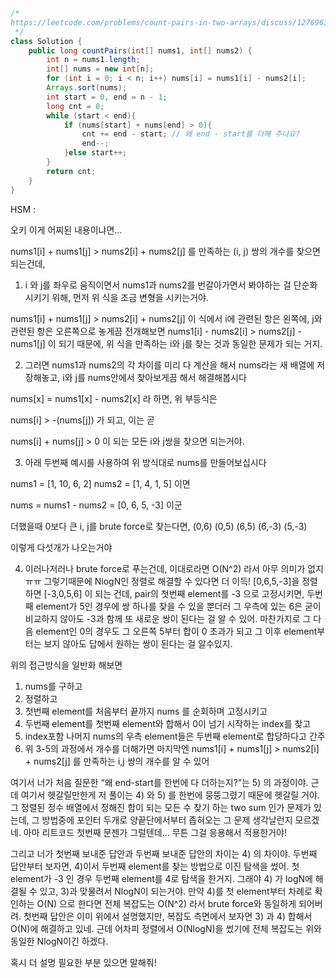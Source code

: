 ```Java
/*
https://leetcode.com/problems/count-pairs-in-two-arrays/discuss/1276963/Java-O(NlogN)-with-two-Pointers
 */
class Solution {
    public long countPairs(int[] nums1, int[] nums2) {
        int n = nums1.length;
        int[] nums = new int[n];
        for (int i = 0; i < n; i++) nums[i] = nums1[i] - nums2[i];
        Arrays.sort(nums);
        int start = 0, end = n - 1;
        long cnt = 0;
        while (start < end){
            if (nums[start] + nums[end] > 0){
                cnt += end - start; // 왜 end - start를 더해 주나요?
                end--;
            }else start++;
        }
        return cnt;
    }
}
```

HSM :

오키 이게 어찌된 내용이냐면…

nums1[i] + nums1[j] > nums2[i] + nums2[j]
를 만족하는 (i, j) 쌍의 개수를 찾으면 되는건데,

1. i 와 j를 좌우로 움직이면서 nums1과 nums2를 번갈아가면서 봐야하는 걸 단순화 시키기 위해, 먼저 위 식을 조금 변형을 시키는거야.

nums1[i] + nums1[j] > nums2[i] + nums2[j]
이 식에서 i에 관련된 항은 왼쪽에, j와 관련된 항은 오른쪽으로 놓게끔 전개해보면
nums1[i] - nums2[i] > nums2[j] - nums1[j]
이 되기 때문에, 위 식을 만족하는 i와 j를 찾는 것과 동일한 문제가 되는 거지.

2. 그러면 nums1과 nums2의 각 차이를 미리 다 계산을 해서 nums라는 새 배열에 저장해놓고, i와 j를 nums안에서 찾아보게끔 해서 해결해봅시다

nums[x] = nums1[x] - nums2[x]
라 하면, 위 부등식은

nums[i] > -(nums[j])
가 되고, 이는 곧

nums[i] + nums[j] > 0
이 되는 모든 i와 j쌍을 찾으면 되는거야.

3. 아래 두번째 예시를 사용하여 위 방식대로 nums를 만들어보십시다

nums1 = [1, 10, 6, 2]
nums2 = [1, 4, 1, 5]
이면

nums = nums1 - nums2 = [0, 6, 5, -3]
이군

더했을때 0보다 큰 i, j를 brute force로 찾는다면,
(0,6) (0,5) (6,5) (6,-3) (5,-3)

이렇게 다섯개가 나오는거야

4. 이러나저러나 brute force로 푸는건데, 이대로라면 O(N^2) 라서 아무 의미가 없지 ㅠㅠ 그렇기때문에 NlogN인 정렬로 해결할 수 있다면 더 이득!
[0,6,5,-3]을 정렬하면 [-3,0,5,6] 이 되는 건데, pair의 첫번째 element를 -3 으로 고정시키면, 두번째 element가 5인 경우에 쌍 하나를 찾을 수 있을 뿐더러 그 우측에 있는 6은 굳이 비교하지 않아도 -3과 함께 또 새로운 쌍이 된다는 걸 알 수 있어. 마찬가지로 그 다음 element인 0의 경우도 그 오른쪽 5부터 합이 0 초과가 되고 그 이후 element부터는 보지 않아도 답에서 원하는 쌍이 된다는 걸 알수있지.

위의 접근방식을 일반화 해보면
1) nums를 구하고
2) 정렬하고
3) 첫번째 element를 처음부터 끝까지 nums 를 순회하며 고정시키고
4) 두번째 element를 첫번째 element와 합해서 0이 넘기 시작하는 index를 찾고
5) index포함 나머지 nums의 우측 element들은 두번째 element로 합당하다고 간주
6) 위 3-5의 과정에서 개수를 더해가면 마지막엔
nums1[i] + nums1[j] > nums2[i] + nums2[j]
를 만족하는 i,j 쌍의 개수를 알 수 있어

여기서 너가 처음 질문한 “왜 end-start를 한번에 다 더하는지?”는 5) 의 과정이야. 근데 여기서 헷갈릴만한게 저 풀이는 4) 와 5) 를 한번에 뭉뚱그렸기 때문에 헷갈릴 거야. 그 정렬된 정수 배열에서 정해진 합이 되는 모든 수 찾기 하는 two sum 인가 문제가 있는데, 그 방법중에 포인터 두개로 양끝단에서부터 좁혀오는 그 문제 생각날런지 모르겠네. 아마 리트코드 첫번째 문젠가 그럴텐데… 무튼 그걸 응용해서 적용한거야!

그리고 너가 첫번째 보내준 답안과 두번째 보내준 답안의 차이는 4) 의 차이야.
두번째 답안부터 보자면, 4)이서 두번째 element를 찾는 방법으로 이진 탐색을 썼어. 첫 element가 -3 인 경우 두번째 element를 4로 탐색을 한거지. 그래야 4) 가 logN에 해결될 수 있고, 3)과 맞물려서 NlogN이 되는거야. 만약 4)를 첫 element부터 차례로 확인하는 O(N) 으로 한다면 전체 복잡도는 O(N^2) 라서 brute force와 동일하게 되어버려.
첫번째 답안은 이미 위에서 설명했지만, 복잡도 측면에서 보자면 3) 과 4) 합해서 O(N)에 해결하고 있네. 근데 어차피 정렬에서 O(NlogN)을 썼기에 전체 복잡도는 위와 동일한 NlogN이긴 하겠다.

혹시 더 설명 필요한 부분 있으면 말해줘!

